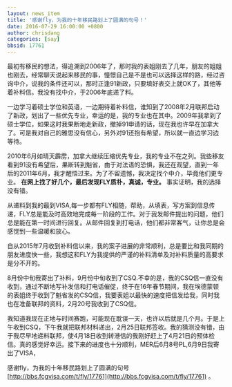 ```yaml
---
layout: news_item
title: '感谢fly，为我的十年移民路划上了圆满的句号！'
date: 2016-07-29 16:00:00 +0800
author: chrisdang
categories: [say]
bbsid: 17761
---
```


最初有移民的想法，得追溯到2006年了，那时我的表姐刚去了几年，朋友的姐姐也刚去，经常聊天说起来移民的事，憧憬自己是不是也可以选择这样的路，经过咨询中介，说我的条件还可以，那时正逢91新政，只要填好表交上就OK了，其他等着补料信。我没有找中介，于2006年底递了料。

一边学习着硕士学位和英语，一边期待着补料信，谁知到了2008年2月联邦启动了新政，划出了一些优先专业，幸运的是，我的专业也在其中。2009年我拿到了硕士学位，如果这时我果断地走新政，撤掉91申请的话，现在我也许早在加拿大了。可是我对自己的雅思没有信心，另外对91还抱有希望，所以就一直边学习边等待。

2010年6月如晴天霹雳，加拿大继续压缩优先专业，我的专业不在之列。我些移友看到91没有希望后，果断转到魁省，由于对法语的恐惧，我还在观望，直到一年后的2011年6月，我才醒悟过来。为了不留遗憾，我决定找个中介，毕竟他们更专业。 **在网上找了好几个，最后发现FLY质朴，真诚，专业。** 事实证明，我的选择没有错。

从递料到我的最到VISA,每一步都有FLY相随，帮助，从填表，写方案到信息传递，FLY总是能及时高效地完成每一阶段的工作。对于我发邮件提出的问题，他们总是能在第一时间进行回复。从邮件回复到打电话，他们都非常客气，让你总是会感觉到一些温暖和放心。

自从2015年7月收到补料信以来，我的案子进展的非常顺利，总是要比和我同期的朋友进度快一些，我想这和FLY为我提供的严谨的补料清单及对补料质量的高要求是分不开的。

8月份中旬我寄出了补料，9月份中旬收到了CSQ.不幸的是，我的CSQ信一直没有收到，通过不断地写补发信和打电话催促，终于在16年春节期间，我在埃德蒙顿的表姐终于收到了魁省发的CSQ信，我要表姐以最快的速度把信发给我，同时我也在准备联邦的资料，2月20号我收到了CSQ信。

我知道我现在正地与时间赛跑，可能现在耽误一天，也许以后就是几个月。于是上午收到CSQ，下午我就把联邦材料递出，2月25日联邦签收。我的猜测没有错，由于我尽早地递料联邦，使4月18日收到转港信的我刚好赶上了4月21日的预体检信。真的感觉好幸运。接下来的进度也十分顺利，MER后6月8号PL,6月9日我寄出了VISA，

感谢fly，为我的十年移民路划上了圆满的句号 [http://bbs.fcgvisa.com/t/fly/17761](http://bbs.fcgvisa.com/t/fly/17761) 。